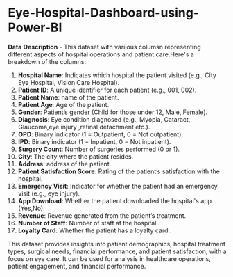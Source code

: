 # Eye-Hospital-Dashboard-using-Power-BI

**Data** **Description** - This dataset with variious columsn representing different aspects of hospital operations and patient care.Here's a breakdown of the columns:
1. **Hospital Name**: Indicates which hospital the patient visited (e.g., City Eye Hospital, Vision Care Hospital).
2. **Patient ID**: A unique identifier for each patient (e.g., 001, 002).
3. **Patient Name**: name of the patient.
4. **Patient Age**: Age of the patient.
5. **Gender**: Patient’s gender (Child for those under 12, Male, Female).
6. **Diagnosis**: Eye condition diagnosed (e.g., Myopia, Cataract, Glaucoma,eye injury ,retinal detachment etc.).
7. **OPD**: Binary indicator (1 = Outpatient, 0 = Not outpatient).
8. **IPD**: Binary indicator (1 = Inpatient, 0 = Not inpatient).
9. **Surgery Count**: Number of surgeries performed (0 or 1).
10. **City**: The city where the patient resides.
11. **Address**: address of the patient.
12. **Patient Satisfaction Score**: Rating of the patient’s satisfaction with the hospital.
13. **Emergency Visit**: Indicator for whether the patient had an emergency visit (e.g., eye injury).
14. **App Download**: Whether the patient downloaded the hospital's app (Yes,No).
15. **Revenue**: Revenue generated from the patient’s treatment.
16. **Number of Staff**: Number of staff at the hospital .
17. **Loyalty Card**: Whether the patient has a loyalty card .

This dataset provides insights into patient demographics, hospital treatment types, surgical needs, financial performance,
and patient satisfaction, with a focus on eye care. It can be used for analysis in healthcare operations, patient engagement, and financial performance.
